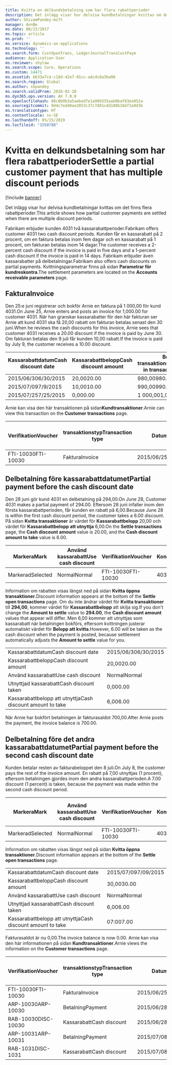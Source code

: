 ```yaml
---
title: Kvitta en delkundsbetalning som har flera rabattperioder
description: Det inlägg visar hur delvisa kundbetalningar kvittas om det finns flera rabattperioder.
author: ShivamPandey-msft
manager: AnnBe
ms.date: 08/22/2017
ms.topic: article
ms.prod: ''
ms.service: dynamics-ax-applications
ms.technology: ''
ms.search.form: CustOpenTrans, LedgerJournalTransCustPaym
audience: Application User
ms.reviewer: shylaw
ms.search.scope: Core, Operations
ms.custom: 14471
ms.assetid: b633a7c4-c18d-42e7-91cc-adcdc8a3ba98
ms.search.region: Global
ms.author: shpandey
ms.search.validFrom: 2016-02-28
ms.dyn365.ops.version: AX 7.0.0
ms.openlocfilehash: 60c8b9b3a5aebed7e1a999335aab0baf83ea952a
ms.sourcegitcommit: 9d4c7edd0ae2053c37c7d81cdd180b16bf3a9d3b
ms.translationtype: HT
ms.contentlocale: sv-SE
ms.lasthandoff: 05/15/2019
ms.locfileid: "1558788"
---
```

# <a name="settle-a-partial-customer-payment-that-has-multiple-discount-periods"></a><span data-ttu-id="09479-103">Kvitta en delkundsbetalning som har flera rabattperioder</span><span class="sxs-lookup"><span data-stu-id="09479-103">Settle a partial customer payment that has multiple discount periods</span></span>

[!include [banner](../includes/banner.md)]

<span data-ttu-id="09479-104">Det inlägg visar hur delvisa kundbetalningar kvittas om det finns flera rabattperioder.</span><span class="sxs-lookup"><span data-stu-id="09479-104">This article shows how partial customer payments are settled when there are multiple discount periods.</span></span>

<span data-ttu-id="09479-105">Fabrikam erbjuder kunden 4031 två kassarabattperioder.</span><span class="sxs-lookup"><span data-stu-id="09479-105">Fabrikam offers customer 4031 two cash discount periods.</span></span> <span data-ttu-id="09479-106">Kunden får en kassarabatt på 2 procent, om en faktura betalas inom fem dagar och en kassarabatt på 1 procent, om fakturan betalas inom 14 dagar.</span><span class="sxs-lookup"><span data-stu-id="09479-106">The customer receives a 2-percent cash discount if the invoice is paid in five days and a 1-percent cash discount if the invoice is paid in 14 days.</span></span> <span data-ttu-id="09479-107">Fabrikam erbjuder även kassarabatter på delbetalningar.</span><span class="sxs-lookup"><span data-stu-id="09479-107">Fabrikam also offers cash discounts on partial payments.</span></span> <span data-ttu-id="09479-108">Kvittningsparametrar finns på sidan **Parametrar för kundreskontra**.</span><span class="sxs-lookup"><span data-stu-id="09479-108">The settlement parameters are located on the **Accounts receivable parameters** page.</span></span>

## <a name="invoice"></a><span data-ttu-id="09479-109">Faktura</span><span class="sxs-lookup"><span data-stu-id="09479-109">Invoice</span></span>
<span data-ttu-id="09479-110">Den 25:e juni registrerar och bokför Arnie en faktura på 1 000,00 för kund 4031.</span><span class="sxs-lookup"><span data-stu-id="09479-110">On June 25, Arnie enters and posts an invoice for 1,000.00 for customer 4031.</span></span> <span data-ttu-id="09479-111">När han granskar kassarabatter för den här fakturan ser Arnie att kund 4031 ska få 20,00 rabatt om fakturan betalas senast den 30 juni.</span><span class="sxs-lookup"><span data-stu-id="09479-111">When he reviews the cash discounts for this invoice, Arnie sees that customer 4031 receives a 20.00 discount if the invoice is paid by June 30.</span></span> <span data-ttu-id="09479-112">Om fakturan betalas den 9 juli får kunden 10,00 rabatt.</span><span class="sxs-lookup"><span data-stu-id="09479-112">If the invoice is paid by July 9, the customer receives a 10.00 discount.</span></span>

| <span data-ttu-id="09479-113">Kassarabattdatum</span><span class="sxs-lookup"><span data-stu-id="09479-113">Cash discount date</span></span> | <span data-ttu-id="09479-114">Kassarabattbelopp</span><span class="sxs-lookup"><span data-stu-id="09479-114">Cash discount amount</span></span> | <span data-ttu-id="09479-115">Belopp i transaktionsvalutan</span><span class="sxs-lookup"><span data-stu-id="09479-115">Amount in transaction currency</span></span> |
|--------------------|----------------------|--------------------------------|
| <span data-ttu-id="09479-116">2015/06/30</span><span class="sxs-lookup"><span data-stu-id="09479-116">6/30/2015</span></span>          | <span data-ttu-id="09479-117">20,00</span><span class="sxs-lookup"><span data-stu-id="09479-117">20.00</span></span>                | <span data-ttu-id="09479-118">980,00</span><span class="sxs-lookup"><span data-stu-id="09479-118">980.00</span></span>                         |
| <span data-ttu-id="09479-119">2015/07/09</span><span class="sxs-lookup"><span data-stu-id="09479-119">7/9/2015</span></span>           | <span data-ttu-id="09479-120">10,00</span><span class="sxs-lookup"><span data-stu-id="09479-120">10.00</span></span>                | <span data-ttu-id="09479-121">990,00</span><span class="sxs-lookup"><span data-stu-id="09479-121">990.00</span></span>                         |
| <span data-ttu-id="09479-122">2015/07/25</span><span class="sxs-lookup"><span data-stu-id="09479-122">7/25/2015</span></span>          | <span data-ttu-id="09479-123">0,00</span><span class="sxs-lookup"><span data-stu-id="09479-123">0.00</span></span>                 | <span data-ttu-id="09479-124">1 000,00</span><span class="sxs-lookup"><span data-stu-id="09479-124">1,000.00</span></span>                       |

<span data-ttu-id="09479-125">Arnie kan visa den här transaktionen på sidan**Kundtransaktioner**.</span><span class="sxs-lookup"><span data-stu-id="09479-125">Arnie can view this transaction on the **Customer transactions** page.</span></span>

| <span data-ttu-id="09479-126">Verifikation</span><span class="sxs-lookup"><span data-stu-id="09479-126">Voucher</span></span>   | <span data-ttu-id="09479-127">transaktionstyp</span><span class="sxs-lookup"><span data-stu-id="09479-127">Transaction type</span></span> | <span data-ttu-id="09479-128">Datum</span><span class="sxs-lookup"><span data-stu-id="09479-128">Date</span></span>      | <span data-ttu-id="09479-129">Faktura</span><span class="sxs-lookup"><span data-stu-id="09479-129">Invoice</span></span> | <span data-ttu-id="09479-130">Debetbelopp i transaktionsvaluta</span><span class="sxs-lookup"><span data-stu-id="09479-130">Amount in transaction currency debit</span></span> | <span data-ttu-id="09479-131">Kreditbelopp i transaktionsvaluta</span><span class="sxs-lookup"><span data-stu-id="09479-131">Amount in transaction currency credit</span></span> | <span data-ttu-id="09479-132">Saldo</span><span class="sxs-lookup"><span data-stu-id="09479-132">Balance</span></span>  | <span data-ttu-id="09479-133">Valuta</span><span class="sxs-lookup"><span data-stu-id="09479-133">Currency</span></span> |
|-----------|------------------|-----------|---------|--------------------------------------|---------------------------------------|----------|----------|
| <span data-ttu-id="09479-134">FTI-10030</span><span class="sxs-lookup"><span data-stu-id="09479-134">FTI-10030</span></span> | <span data-ttu-id="09479-135">Faktura</span><span class="sxs-lookup"><span data-stu-id="09479-135">Invoice</span></span>          | <span data-ttu-id="09479-136">2015/06/25</span><span class="sxs-lookup"><span data-stu-id="09479-136">6/25/2015</span></span> | <span data-ttu-id="09479-137">10030</span><span class="sxs-lookup"><span data-stu-id="09479-137">10030</span></span>   | <span data-ttu-id="09479-138">1 000,00</span><span class="sxs-lookup"><span data-stu-id="09479-138">1,000.00</span></span>                             |                                       | <span data-ttu-id="09479-139">1 000,00</span><span class="sxs-lookup"><span data-stu-id="09479-139">1,000.00</span></span> | <span data-ttu-id="09479-140">USD</span><span class="sxs-lookup"><span data-stu-id="09479-140">USD</span></span>      |

## <a name="partial-payment-before-the-cash-discount-date"></a><span data-ttu-id="09479-141">Delbetalning före kassarabattdatumet</span><span class="sxs-lookup"><span data-stu-id="09479-141">Partial payment before the cash discount date</span></span>
<span data-ttu-id="09479-142">Den 28 juni gör kund 4031 en delbetalning på 294,00.</span><span class="sxs-lookup"><span data-stu-id="09479-142">On June 28, Customer 4031 makes a partial payment of 294.00.</span></span> <span data-ttu-id="09479-143">Eftersom 28 juni infaller inom den första kassarabattperioden, får kunden en rabatt på 6,00.</span><span class="sxs-lookup"><span data-stu-id="09479-143">Because June 28 is within the first cash discount period, the customer takes a 6.00 discount.</span></span> <span data-ttu-id="09479-144">På sidan **Kvitta transaktioner** är värdet för **Kassarabattbelopp** 20,00 och värdet för **Kassarabattbelopp att utnyttja** 6,00.</span><span class="sxs-lookup"><span data-stu-id="09479-144">On the **Settle transactions** page, the **Cash discount amount** value is 20.00, and the **Cash discount amount to take** value is 6.00.</span></span>

| <span data-ttu-id="09479-145">Markera</span><span class="sxs-lookup"><span data-stu-id="09479-145">Mark</span></span>     | <span data-ttu-id="09479-146">Använd kassarabatt</span><span class="sxs-lookup"><span data-stu-id="09479-146">Use cash discount</span></span> | <span data-ttu-id="09479-147">Verifikation</span><span class="sxs-lookup"><span data-stu-id="09479-147">Voucher</span></span>   | <span data-ttu-id="09479-148">Konto</span><span class="sxs-lookup"><span data-stu-id="09479-148">Account</span></span> | <span data-ttu-id="09479-149">Datum</span><span class="sxs-lookup"><span data-stu-id="09479-149">Date</span></span>      | <span data-ttu-id="09479-150">Förfallodatum</span><span class="sxs-lookup"><span data-stu-id="09479-150">Due date</span></span>  | <span data-ttu-id="09479-151">Faktura</span><span class="sxs-lookup"><span data-stu-id="09479-151">Invoice</span></span> | <span data-ttu-id="09479-152">Belopp i transaktionsvalutan</span><span class="sxs-lookup"><span data-stu-id="09479-152">Amount in transaction currency</span></span> | <span data-ttu-id="09479-153">Valuta</span><span class="sxs-lookup"><span data-stu-id="09479-153">Currency</span></span> | <span data-ttu-id="09479-154">Belopp att kvitta</span><span class="sxs-lookup"><span data-stu-id="09479-154">Amount to settle</span></span> |
|----------|-------------------|-----------|---------|-----------|-----------|---------|--------------------------------|----------|------------------|
| <span data-ttu-id="09479-155">Markerad</span><span class="sxs-lookup"><span data-stu-id="09479-155">Selected</span></span> | <span data-ttu-id="09479-156">Normal</span><span class="sxs-lookup"><span data-stu-id="09479-156">Normal</span></span>            | <span data-ttu-id="09479-157">FTI-10030</span><span class="sxs-lookup"><span data-stu-id="09479-157">FTI-10030</span></span> | <span data-ttu-id="09479-158">4031</span><span class="sxs-lookup"><span data-stu-id="09479-158">4031</span></span>    | <span data-ttu-id="09479-159">2015/06/25</span><span class="sxs-lookup"><span data-stu-id="09479-159">6/25/2015</span></span> | <span data-ttu-id="09479-160">2015/07/25</span><span class="sxs-lookup"><span data-stu-id="09479-160">7/25/2015</span></span> | <span data-ttu-id="09479-161">10030</span><span class="sxs-lookup"><span data-stu-id="09479-161">10030</span></span>   | <span data-ttu-id="09479-162">1 000,00</span><span class="sxs-lookup"><span data-stu-id="09479-162">1,000.00</span></span>                       | <span data-ttu-id="09479-163">USD</span><span class="sxs-lookup"><span data-stu-id="09479-163">USD</span></span>      | <span data-ttu-id="09479-164">294,00</span><span class="sxs-lookup"><span data-stu-id="09479-164">294.00</span></span>           |

<span data-ttu-id="09479-165">Information om rabatten visas längst ned på sidan **Kvitta öppna transaktioner**.</span><span class="sxs-lookup"><span data-stu-id="09479-165">Discount information appears at the bottom of the **Settle open transactions** page.</span></span> <span data-ttu-id="09479-166">Om du inte ändrar värdet för **Kvitta transaktioner** till **294,00**, kommer värdet för **Kassarabattbelopp** att skilja sig.</span><span class="sxs-lookup"><span data-stu-id="09479-166">If you don't change the **Amount to settle** value to **294.00**, the **Cash discount amount** values that appear will differ.</span></span> <span data-ttu-id="09479-167">Men 6,00 kommer att utnyttjas som kassarabatt när betalningen bokförs, eftersom kvittningen justerar automatiskt värdet för **Belopp att kvitta**.</span><span class="sxs-lookup"><span data-stu-id="09479-167">However, 6.00 will be taken as the cash discount when the payment is posted, because settlement automatically adjusts the **Amount to settle** value for you.</span></span>

|                              |           |
|------------------------------|-----------|
| <span data-ttu-id="09479-168">Kassarabattdatum</span><span class="sxs-lookup"><span data-stu-id="09479-168">Cash discount date</span></span>           | <span data-ttu-id="09479-169">2015/06/30</span><span class="sxs-lookup"><span data-stu-id="09479-169">6/30/2015</span></span> |
| <span data-ttu-id="09479-170">Kassarabattbelopp</span><span class="sxs-lookup"><span data-stu-id="09479-170">Cash discount amount</span></span>         | <span data-ttu-id="09479-171">20,00</span><span class="sxs-lookup"><span data-stu-id="09479-171">20.00</span></span>     |
| <span data-ttu-id="09479-172">Använd kassarabatt</span><span class="sxs-lookup"><span data-stu-id="09479-172">Use cash discount</span></span>            | <span data-ttu-id="09479-173">Normal</span><span class="sxs-lookup"><span data-stu-id="09479-173">Normal</span></span>    |
| <span data-ttu-id="09479-174">Utnyttjad kassarabatt</span><span class="sxs-lookup"><span data-stu-id="09479-174">Cash discount taken</span></span>          | <span data-ttu-id="09479-175">0,00</span><span class="sxs-lookup"><span data-stu-id="09479-175">0.00</span></span>      |
| <span data-ttu-id="09479-176">Kassarabattbelopp att utnyttja</span><span class="sxs-lookup"><span data-stu-id="09479-176">Cash discount amount to take</span></span> | <span data-ttu-id="09479-177">6,00</span><span class="sxs-lookup"><span data-stu-id="09479-177">6.00</span></span>      |

<span data-ttu-id="09479-178">När Arnie har bokfört betalningen är fakturasaldot 700,00.</span><span class="sxs-lookup"><span data-stu-id="09479-178">After Arnie posts the payment, the invoice balance is 700.00.</span></span>

## <a name="partial-payment-before-the-second-cash-discount-date"></a><span data-ttu-id="09479-179">Delbetalning före det andra kassarabattdatumet</span><span class="sxs-lookup"><span data-stu-id="09479-179">Partial payment before the second cash discount date</span></span>
<span data-ttu-id="09479-180">Kunden betalar resten av fakturabeloppet den 8 juli.</span><span class="sxs-lookup"><span data-stu-id="09479-180">On July 8, the customer pays the rest of the invoice amount.</span></span> <span data-ttu-id="09479-181">En rabatt på 7,00 utnyttjas (1 procent), eftersom betalningen gjordes inom den andra kassarabattperioden.</span><span class="sxs-lookup"><span data-stu-id="09479-181">A 7.00 discount (1 percent) is taken, because the payment was made within the second cash discount period.</span></span>

| <span data-ttu-id="09479-182">Markera</span><span class="sxs-lookup"><span data-stu-id="09479-182">Mark</span></span>     | <span data-ttu-id="09479-183">Använd kassarabatt</span><span class="sxs-lookup"><span data-stu-id="09479-183">Use cash discount</span></span> | <span data-ttu-id="09479-184">Verifikation</span><span class="sxs-lookup"><span data-stu-id="09479-184">Voucher</span></span>   | <span data-ttu-id="09479-185">Konto</span><span class="sxs-lookup"><span data-stu-id="09479-185">Account</span></span> | <span data-ttu-id="09479-186">Datum</span><span class="sxs-lookup"><span data-stu-id="09479-186">Date</span></span>      | <span data-ttu-id="09479-187">Förfallodatum</span><span class="sxs-lookup"><span data-stu-id="09479-187">Due date</span></span>  | <span data-ttu-id="09479-188">Faktura</span><span class="sxs-lookup"><span data-stu-id="09479-188">Invoice</span></span> | <span data-ttu-id="09479-189">Debetbelopp i transaktionsvaluta</span><span class="sxs-lookup"><span data-stu-id="09479-189">Amount in transaction currency debit</span></span> | <span data-ttu-id="09479-190">Kreditbelopp i transaktionsvaluta</span><span class="sxs-lookup"><span data-stu-id="09479-190">Amount in transaction currency credit</span></span> | <span data-ttu-id="09479-191">Valuta</span><span class="sxs-lookup"><span data-stu-id="09479-191">Currency</span></span> | <span data-ttu-id="09479-192">Belopp att kvitta</span><span class="sxs-lookup"><span data-stu-id="09479-192">Amount to settle</span></span> |
|----------|-------------------|-----------|---------|-----------|-----------|---------|--------------------------------------|---------------------------------------|----------|------------------|
| <span data-ttu-id="09479-193">Markerad</span><span class="sxs-lookup"><span data-stu-id="09479-193">Selected</span></span> | <span data-ttu-id="09479-194">Normal</span><span class="sxs-lookup"><span data-stu-id="09479-194">Normal</span></span>            | <span data-ttu-id="09479-195">FTI-10030</span><span class="sxs-lookup"><span data-stu-id="09479-195">FTI-10030</span></span> | <span data-ttu-id="09479-196">4031</span><span class="sxs-lookup"><span data-stu-id="09479-196">4031</span></span>    | <span data-ttu-id="09479-197">2015/06/25</span><span class="sxs-lookup"><span data-stu-id="09479-197">6/25/2015</span></span> | <span data-ttu-id="09479-198">2015/07/25</span><span class="sxs-lookup"><span data-stu-id="09479-198">7/25/2015</span></span> | <span data-ttu-id="09479-199">10030</span><span class="sxs-lookup"><span data-stu-id="09479-199">10030</span></span>   | <span data-ttu-id="09479-200">700,00</span><span class="sxs-lookup"><span data-stu-id="09479-200">700.00</span></span>                               |                                       | <span data-ttu-id="09479-201">USD</span><span class="sxs-lookup"><span data-stu-id="09479-201">USD</span></span>      | <span data-ttu-id="09479-202">693,00</span><span class="sxs-lookup"><span data-stu-id="09479-202">693.00</span></span>           |

<span data-ttu-id="09479-203">Information om rabatten visas längst ned på sidan **Kvitta öppna transaktioner**.</span><span class="sxs-lookup"><span data-stu-id="09479-203">Discount information appears at the bottom of the **Settle open transactions** page.</span></span>

|                              |           |
|------------------------------|-----------|
| <span data-ttu-id="09479-204">Kassarabattdatum</span><span class="sxs-lookup"><span data-stu-id="09479-204">Cash discount date</span></span>           | <span data-ttu-id="09479-205">2015/07/09</span><span class="sxs-lookup"><span data-stu-id="09479-205">7/09/2015</span></span> |
| <span data-ttu-id="09479-206">Kassarabattbelopp</span><span class="sxs-lookup"><span data-stu-id="09479-206">Cash discount amount</span></span>         | <span data-ttu-id="09479-207">30,00</span><span class="sxs-lookup"><span data-stu-id="09479-207">30.00</span></span>     |
| <span data-ttu-id="09479-208">Använd kassarabatt</span><span class="sxs-lookup"><span data-stu-id="09479-208">Use cash discount</span></span>            | <span data-ttu-id="09479-209">Normal</span><span class="sxs-lookup"><span data-stu-id="09479-209">Normal</span></span>    |
| <span data-ttu-id="09479-210">Utnyttjad kassarabatt</span><span class="sxs-lookup"><span data-stu-id="09479-210">Cash discount taken</span></span>          | <span data-ttu-id="09479-211">6,00</span><span class="sxs-lookup"><span data-stu-id="09479-211">6.00</span></span>      |
| <span data-ttu-id="09479-212">Kassarabattbelopp att utnyttja</span><span class="sxs-lookup"><span data-stu-id="09479-212">Cash discount amount to take</span></span> | <span data-ttu-id="09479-213">07:00</span><span class="sxs-lookup"><span data-stu-id="09479-213">7.00</span></span>      |

<span data-ttu-id="09479-214">Fakturasaldot är nu 0,00.</span><span class="sxs-lookup"><span data-stu-id="09479-214">The invoice balance is now 0.00.</span></span> <span data-ttu-id="09479-215">Arnie kan visa den här informationen på sidan **Kundtransaktioner**.</span><span class="sxs-lookup"><span data-stu-id="09479-215">Arnie views the information on the **Customer transactions** page.</span></span>

| <span data-ttu-id="09479-216">Verifikation</span><span class="sxs-lookup"><span data-stu-id="09479-216">Voucher</span></span>    | <span data-ttu-id="09479-217">transaktionstyp</span><span class="sxs-lookup"><span data-stu-id="09479-217">Transaction type</span></span> | <span data-ttu-id="09479-218">Datum</span><span class="sxs-lookup"><span data-stu-id="09479-218">Date</span></span>      | <span data-ttu-id="09479-219">Faktura</span><span class="sxs-lookup"><span data-stu-id="09479-219">Invoice</span></span> | <span data-ttu-id="09479-220">Debetbelopp i transaktionsvaluta</span><span class="sxs-lookup"><span data-stu-id="09479-220">Amount in transaction currency debit</span></span> | <span data-ttu-id="09479-221">Kreditbelopp i transaktionsvaluta</span><span class="sxs-lookup"><span data-stu-id="09479-221">Amount in transaction currency credit</span></span> | <span data-ttu-id="09479-222">Saldo</span><span class="sxs-lookup"><span data-stu-id="09479-222">Balance</span></span> | <span data-ttu-id="09479-223">Valuta</span><span class="sxs-lookup"><span data-stu-id="09479-223">Currency</span></span> |
|------------|------------------|-----------|---------|--------------------------------------|---------------------------------------|---------|----------|
| <span data-ttu-id="09479-224">FTI-10030</span><span class="sxs-lookup"><span data-stu-id="09479-224">FTI-10030</span></span>  | <span data-ttu-id="09479-225">Faktura</span><span class="sxs-lookup"><span data-stu-id="09479-225">Invoice</span></span>          | <span data-ttu-id="09479-226">2015/06/25</span><span class="sxs-lookup"><span data-stu-id="09479-226">6/25/2015</span></span> | <span data-ttu-id="09479-227">10030</span><span class="sxs-lookup"><span data-stu-id="09479-227">10030</span></span>   | <span data-ttu-id="09479-228">1 000,00</span><span class="sxs-lookup"><span data-stu-id="09479-228">1,000.00</span></span>                             |                                       | <span data-ttu-id="09479-229">0,00</span><span class="sxs-lookup"><span data-stu-id="09479-229">0.00</span></span>    | <span data-ttu-id="09479-230">USD</span><span class="sxs-lookup"><span data-stu-id="09479-230">USD</span></span>      |
| <span data-ttu-id="09479-231">ARP-10030</span><span class="sxs-lookup"><span data-stu-id="09479-231">ARP-10030</span></span>  |  <span data-ttu-id="09479-232">Betalning</span><span class="sxs-lookup"><span data-stu-id="09479-232">Payment</span></span>         | <span data-ttu-id="09479-233">2015/06/28</span><span class="sxs-lookup"><span data-stu-id="09479-233">6/28/2015</span></span> |         |                                      | <span data-ttu-id="09479-234">294,00</span><span class="sxs-lookup"><span data-stu-id="09479-234">294.00</span></span>                                | <span data-ttu-id="09479-235">0,00</span><span class="sxs-lookup"><span data-stu-id="09479-235">0.00</span></span>    | <span data-ttu-id="09479-236">USD</span><span class="sxs-lookup"><span data-stu-id="09479-236">USD</span></span>      |
| <span data-ttu-id="09479-237">RAB-10030</span><span class="sxs-lookup"><span data-stu-id="09479-237">DISC-10030</span></span> |  <span data-ttu-id="09479-238">Kassarabatt</span><span class="sxs-lookup"><span data-stu-id="09479-238">Cash discount</span></span>   | <span data-ttu-id="09479-239">2015/06/28</span><span class="sxs-lookup"><span data-stu-id="09479-239">6/28/2015</span></span> |         |                                      | <span data-ttu-id="09479-240">6,00</span><span class="sxs-lookup"><span data-stu-id="09479-240">6.00</span></span>                                  | <span data-ttu-id="09479-241">0,00</span><span class="sxs-lookup"><span data-stu-id="09479-241">0.00</span></span>    | <span data-ttu-id="09479-242">USD</span><span class="sxs-lookup"><span data-stu-id="09479-242">USD</span></span>      |
| <span data-ttu-id="09479-243">ARP-10031</span><span class="sxs-lookup"><span data-stu-id="09479-243">ARP-10031</span></span>  |  <span data-ttu-id="09479-244">Betalning</span><span class="sxs-lookup"><span data-stu-id="09479-244">Payment</span></span>         | <span data-ttu-id="09479-245">2015/07/08</span><span class="sxs-lookup"><span data-stu-id="09479-245">7/8/2015</span></span>  |         |                                      | <span data-ttu-id="09479-246">693,00</span><span class="sxs-lookup"><span data-stu-id="09479-246">693.00</span></span>                                | <span data-ttu-id="09479-247">0,00</span><span class="sxs-lookup"><span data-stu-id="09479-247">0.00</span></span>    | <span data-ttu-id="09479-248">USD</span><span class="sxs-lookup"><span data-stu-id="09479-248">USD</span></span>      |
| <span data-ttu-id="09479-249">RAB-1031</span><span class="sxs-lookup"><span data-stu-id="09479-249">DISC-1031</span></span>  |  <span data-ttu-id="09479-250">Kassarabatt</span><span class="sxs-lookup"><span data-stu-id="09479-250">Cash discount</span></span>   | <span data-ttu-id="09479-251">2015/07/08</span><span class="sxs-lookup"><span data-stu-id="09479-251">7/8/2015</span></span>  |         |                                      | <span data-ttu-id="09479-252">07:00</span><span class="sxs-lookup"><span data-stu-id="09479-252">7.00</span></span>                                  | <span data-ttu-id="09479-253">0,00</span><span class="sxs-lookup"><span data-stu-id="09479-253">0.00</span></span>    | <span data-ttu-id="09479-254">USD</span><span class="sxs-lookup"><span data-stu-id="09479-254">USD</span></span>      |





